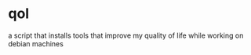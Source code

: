 # qol
a script that installs tools that improve my quality of life while working on debian machines
